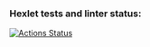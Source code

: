 ### Hexlet tests and linter status:
[![Actions Status](https://github.com/Evgen-Polyanskii/frontend-project-lvl3/workflows/hexlet-check/badge.svg)](https://github.com/Evgen-Polyanskii/frontend-project-lvl3/actions)